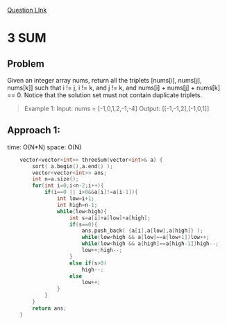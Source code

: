 [Question LInk](https://leetcode.com/problems/3sum/)

# 3 SUM

## Problem
Given an integer array nums, return all the triplets [nums[i], nums[j], nums[k]] such that i != j, i != k, and j != k, and nums[i] + nums[j] + nums[k] == 0.
Notice that the solution set must not contain duplicate triplets.

>Example 1:
>Input: nums = [-1,0,1,2,-1,-4]
>Output: [[-1,-1,2],[-1,0,1]]


## Approach 1:
time: O(N\*N)
space: O(N)
```cpp
    vector<vector<int>> threeSum(vector<int>& a) {
        sort( a.begin(),a.end() );
        vector<vector<int>> ans;
        int n=a.size();
        for(int i=0;i<n-2;i++){
            if(i==0 || i>0&&a[i]!=a[i-1]){    
                int low=i+1;
                int high=n-1;
                while(low<high){
                    int s=a[i]+a[low]+a[high];
                    if(s==0){
                        ans.push_back( {a[i],a[low],a[high]} );
                        while(low<high && a[low]==a[low+1])low++;
                        while(low<high && a[high]==a[high-1])high--;
                        low++;high--;
                    }
                    else if(s>0)
                        high--;
                    else 
                        low++;
                }
            }
        }
        return ans;
    }
```